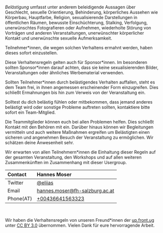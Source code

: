 *Belästigung* umfasst unter anderem beleidigende Aussagen über Geschlecht, sexuelle Orientierung, Behinderung, körperliches Aussehen wie Körperbau, Hauptfarbe, Religion, sexualisierende Darstellungen in öffentlichen Räumen, bewusste Einschüchterung, Stalking, Verfolgung, unerwünschtes Fotografieren oder Aufnehmen, wiederholte Störung von Vorträgen und anderen Veranstaltungen, unerwünschter körperlicher Kontakt und unerwünschte sexuelle Aufmerksamkeit.

Teilnehmer*innen, die wegen solchen Verhaltens ermahnt werden, haben dieses sofort einzustellen.

Diese Verhaltensregeln gelten auch für Sponsor\*innen. Im besonderen sollten Sponsor*innen darauf achten, dass sie keine sexualisierenden Bilder, Veranstaltungen oder ähnliches Werbematerial verwenden.

Sollten Teilnehmer*innen durch belästigendes Verhalten auffallen, steht es dem Team frei, in ihnen angemessen erscheinender Form einzugreifen. Dies schließt Ermahnungen bis hin zum Verweis von der Veranstaltung ein.

Solltest du dich belästig fühlen oder mitbekommen, dass jemand anderes belästigt wird oder sonstige Probleme auftreten sollten, kontaktiere bitte sofort ein Team-Mitglied.

Die Teammitglieder können euch bei allen Problemen helfen. Dies schließt Kontakt mit den Behören mit ein. Darüber hinaus können wir Begleitungen vermitteln und auch weitere Maßnahmen ergreifen um Belästigten einen sicheren und angenehmen Besuch der Veranstaltung zu ermöglichen. Wir schätzen deine Anwesenheit sehr.

Wir erwarten von allen Teilnehmern*innen die Einhaltung dieser Regeln auf der gesamten Veranstaltung, den Workshops und auf allen weiteren Zusammenkünften im Zusammenhang mit dieser Usergroup.

| Contact   | Hannes Moser
| :-------- | :-
| Twitter   | [@eliias](https://twitter.com/eliias)
| Email     | [hannes.moser@fh-salzburg.ac.at](mailto:hannes.moser@fh-salzburg.ac.at)
| Phone(AT) | [+00436641563323](tel:00436641563323)

<br>

Wir haben die Verhaltensregeln von unseren Freund*innen der [up.front.ug](http://up.front.ug/) unter [CC BY 3.0](https://creativecommons.org/licenses/by/3.0/deed.en_US) übernommen. Vielen Dank für eure hervorragende Arbeit.
